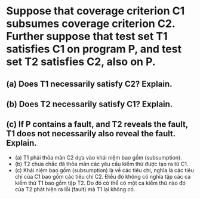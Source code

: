 #  Suppose that coverage criterion C1 subsumes coverage criterion C2. Further suppose that test set T1 satisfies C1 on program P, and test set T2 satisfies C2, also on P.
## (a) Does T1 necessarily satisfy C2? Explain.
## (b) Does T2 necessarily satisfy C1? Explain.
## (c) If P contains a fault, and T2 reveals the fault, T1 does not necessarily also reveal the fault. Explain.

* (a) T1 phải thỏa mãn C2 dựa vào khái niệm bao gồm (subsumption).
* (b) T2 chưa chắc đã thỏa mãn các yêu cầu kiểm thử được tạo ra từ C1.
* (c) Khái niệm bao gồm (subsumption) là về các tiêu chí, nghĩa là các tiêu chí của C1 bao gồm các tiêu chí C2. Điều đó không có nghĩa tập các ca kiểm thử T1 bao gồm tập T2. Do đó có thể có một ca kiểm thử nào đó của T2 phát hiện ra lỗi (fault) mà T1 lại không có.
